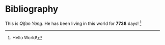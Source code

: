 # Bibliography
This is *Qifan Yang*. He has been living in this world for **7738** days! [^fn1]

[^fn1]: Hello World!